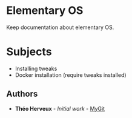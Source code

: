 # Elementary OS

Keep documentation about elementary OS.

# Subjects

-	Installing tweaks
-	Docker installation (require tweaks installed)


## Authors

* **Théo Herveux** - *Initial work* - [MyGit](https://github.com/Hurobaki)

